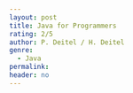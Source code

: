 ```yaml
---
layout: post
title: Java for Programmers
rating: 2/5
author: P. Deitel / H. Deitel
genre:
  - Java
permalink:
header: no
---
```

